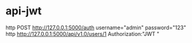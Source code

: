 # api-jwt

http POST http://127.0.0.1:5000/auth username="admin" password="123"
http http://127.0.0.1:5000/api/v1.0/users/1 Authorization:"JWT <token>"
